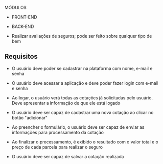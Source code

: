 MÓDULOS

- FRONT-END

- BACK-END


- Realizar avaliações de seguros; pode ser feito sobre qualquer tipo de bem

## Requisitos

- O usuário deve poder se cadastrar na plataforma com nome, e-mail e senha

- O usuário deve acessar a aplicação e deve poder fazer login com e-mail e senha

- Ao logar, o usuário verá todas as cotações já solicitadas pelo usuário. Deve apresentar a informação de que ele está logado

- O usuário deve ser capaz de cadastrar uma nova cotação ao clicar no botão "adicionar"

- Ao preencher o formulário, o usuário deve ser capaz de enviar as informações para processamento da cotação

- Ao finalizar o processamento, é exibido o resultado com o valor total e o preço de cada parcela para realizar o seguro

- O usuário deve ser capaz de salvar a cotação realizada

